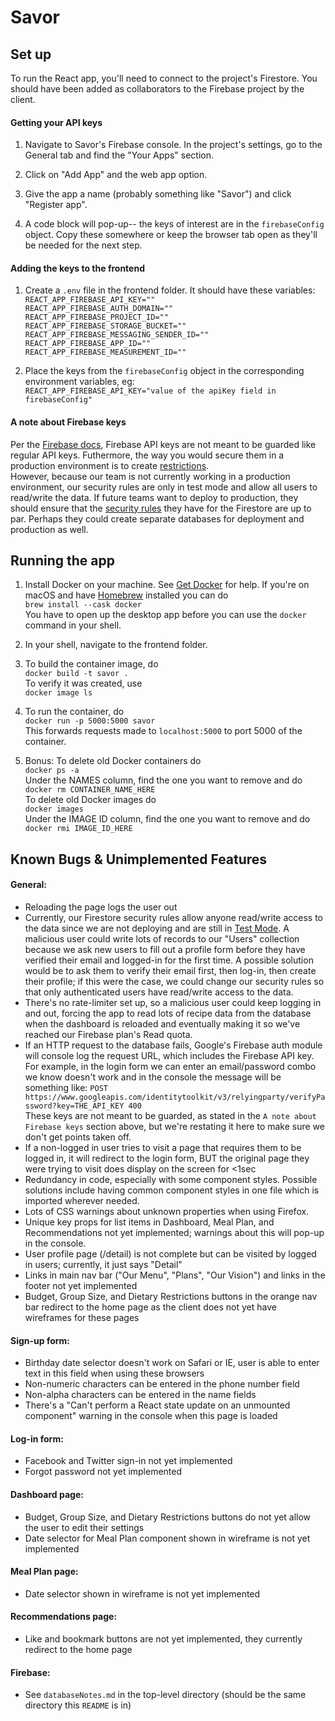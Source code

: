 # Savor

## Set up
To run the React app, you'll need to connect to the project's Firestore. You should have been added as collaborators to the Firebase project by the client.

#### Getting your API keys
1. Navigate to Savor's Firebase console. In the project's settings, go to the General tab and find the "Your Apps" section.

2. Click on "Add App" and the web app option.

3. Give the app a name (probably something like "Savor") and click "Register app".

4. A code block will pop-up-- the keys of interest are in the `firebaseConfig` object. Copy these somewhere or keep the browser tab open as they'll be needed for the next step.

#### Adding the keys to the frontend
1. Create a `.env` file in the frontend folder. It should have these variables:<br/>
`REACT_APP_FIREBASE_API_KEY=""`<br/>
`REACT_APP_FIREBASE_AUTH_DOMAIN=""`<br/>
`REACT_APP_FIREBASE_PROJECT_ID=""`<br/>
`REACT_APP_FIREBASE_STORAGE_BUCKET=""`<br/>
`REACT_APP_FIREBASE_MESSAGING_SENDER_ID=""`<br/>
`REACT_APP_FIREBASE_APP_ID=""`<br/>
`REACT_APP_FIREBASE_MEASUREMENT_ID=""`<br/>

2. Place the keys from the `firebaseConfig` object in the corresponding environment variables, eg:<br/>
`REACT_APP_FIREBASE_API_KEY="value of the apiKey field in firebaseConfig"`<br/>

#### A note about Firebase keys
Per the [Firebase docs](https://firebase.google.com/docs/projects/api-keys), Firebase API keys are not meant to be guarded like regular API keys. Futhermore, the way you would secure them in a production environment is to create [restrictions](https://firebase.google.com/docs/projects/api-keys#apply-restrictions).<br/>
However, because our team is not currently working in a production environment, our security rules are only in test mode and allow all users to read/write the data.
If future teams want to deploy to production, they should ensure that the [security rules](https://firebase.google.com/docs/rules) they have for the Firestore are up to par. Perhaps they could create separate databases for deployment and production as well.

## Running the app
1. Install Docker on your machine. See [Get Docker](https://docs.docker.com/get-docker/) for help. If you're on macOS and have [Homebrew](https://brew.sh/) installed you can do<br/>
`brew install --cask docker`<br/>
You have to open up the desktop app before you can use the `docker` command in your shell.

2. In your shell, navigate to the frontend folder.

3. To build the container image, do<br/>
`docker build -t savor .`<br/>
To verify it was created, use<br/>
`docker image ls`

4. To run the container, do<br/>
`docker run -p 5000:5000 savor`<br/>
This forwards requests made to `localhost:5000` to port 5000 of the container.

5. Bonus: To delete old Docker containers do<br/>
`docker ps -a`<br/>
Under the NAMES column, find the one you want to remove and do<br/>
`docker rm CONTAINER_NAME_HERE`<br/>
To delete old Docker images do<br/>
`docker images`<br/>
Under the IMAGE ID column, find the one you want to remove and do<br/>
`docker rmi IMAGE_ID_HERE`

## Known Bugs & Unimplemented Features
#### General:
* Reloading the page logs the user out
* Currently, our Firestore security rules allow anyone read/write access to the data since we are not deploying and are still in [Test Mode](https://firebase.google.com/docs/rules/basics#default_rules_locked_mode). A malicious user could write lots of records to our "Users" collection because we ask new users to fill out a profile form before they have verified their email and logged-in for the first time. A possible solution would be to ask them to verify their email first, then log-in, then create their profile; if this were the case, we could change our security rules so that only authenticated users have read/write access to the data.
* There's no rate-limiter set up, so a malicious user could keep logging in and out, forcing the app to read lots of recipe data from the database when the dashboard is reloaded and eventually making it so we've reached our Firebase plan's Read quota.
* If an HTTP request to the database fails, Google's Firebase auth module will console log the request URL, which includes the Firebase API key. For example, in the login form we can enter an email/password combo we know doesn't work and in the console the message will be something like: `POST https://www.googleapis.com/identitytoolkit/v3/relyingparty/verifyPassword?key=THE_API_KEY 400`<br/>
These keys are not meant to be guarded, as stated in the `A note about Firebase keys` section above, but we're restating it here to make sure we don't get points taken off.
* If a non-logged in user tries to visit a page that requires them to be logged in, it will redirect to the login form, BUT the original page they were trying to visit does display on the screen for <1sec
* Redundancy in code, especially with some component styles. Possible solutions include having common component styles in one file which is imported wherever needed.
* Lots of CSS warnings about unknown properties when using Firefox.
* Unique key props for list items in Dashboard, Meal Plan, and Recommendations not yet implemented; warnings about this will pop-up in the console.
* User profile page (/detail) is not complete but can be visited by logged in users; currently, it just says "Detail"
* Links in main nav bar ("Our Menu", "Plans", "Our Vision") and links in the footer not yet implemented
* Budget, Group Size, and Dietary Restrictions buttons in the orange nav bar redirect to the home page as the client does not yet have wireframes for these pages
#### Sign-up form:
* Birthday date selector doesn't work on Safari or IE, user is able to enter text in this field when using these browsers
* Non-numeric characters can be entered in the phone number field
* Non-alpha characters can be entered in the name fields
* There's a "Can't perform a React state update on an unmounted component" warning in the console when this page is loaded
#### Log-in form:
* Facebook and Twitter sign-in not yet implemented
* Forgot password not yet implemented
#### Dashboard page:
* Budget, Group Size, and Dietary Restrictions buttons do not yet allow the user to edit their settings
* Date selector for Meal Plan component shown in wireframe is not yet implemented
#### Meal Plan page:
* Date selector shown in wireframe is not yet implemented
#### Recommendations page:
* Like and bookmark buttons are not yet implemented, they currently redirect to the home page
#### Firebase:
* See `databaseNotes.md` in the top-level directory (should be the same directory this `README` is in)
